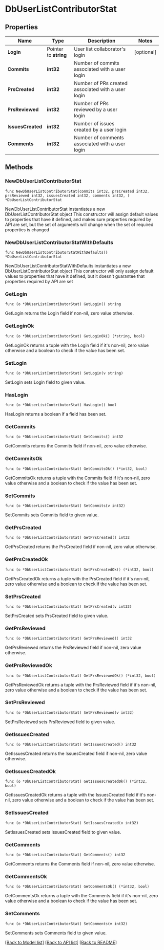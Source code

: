 # DbUserListContributorStat

## Properties

Name | Type | Description | Notes
------------ | ------------- | ------------- | -------------
**Login** | Pointer to **string** | User list collaborator&#39;s login | [optional] 
**Commits** | **int32** | Number of commits associated with a user login | 
**PrsCreated** | **int32** | Number of PRs created associated with a user login | 
**PrsReviewed** | **int32** | Number of PRs reviewed by a user login | 
**IssuesCreated** | **int32** | Number of issues created by a user login | 
**Comments** | **int32** | Number of comments associated with a user login | 

## Methods

### NewDbUserListContributorStat

`func NewDbUserListContributorStat(commits int32, prsCreated int32, prsReviewed int32, issuesCreated int32, comments int32, ) *DbUserListContributorStat`

NewDbUserListContributorStat instantiates a new DbUserListContributorStat object
This constructor will assign default values to properties that have it defined,
and makes sure properties required by API are set, but the set of arguments
will change when the set of required properties is changed

### NewDbUserListContributorStatWithDefaults

`func NewDbUserListContributorStatWithDefaults() *DbUserListContributorStat`

NewDbUserListContributorStatWithDefaults instantiates a new DbUserListContributorStat object
This constructor will only assign default values to properties that have it defined,
but it doesn't guarantee that properties required by API are set

### GetLogin

`func (o *DbUserListContributorStat) GetLogin() string`

GetLogin returns the Login field if non-nil, zero value otherwise.

### GetLoginOk

`func (o *DbUserListContributorStat) GetLoginOk() (*string, bool)`

GetLoginOk returns a tuple with the Login field if it's non-nil, zero value otherwise
and a boolean to check if the value has been set.

### SetLogin

`func (o *DbUserListContributorStat) SetLogin(v string)`

SetLogin sets Login field to given value.

### HasLogin

`func (o *DbUserListContributorStat) HasLogin() bool`

HasLogin returns a boolean if a field has been set.

### GetCommits

`func (o *DbUserListContributorStat) GetCommits() int32`

GetCommits returns the Commits field if non-nil, zero value otherwise.

### GetCommitsOk

`func (o *DbUserListContributorStat) GetCommitsOk() (*int32, bool)`

GetCommitsOk returns a tuple with the Commits field if it's non-nil, zero value otherwise
and a boolean to check if the value has been set.

### SetCommits

`func (o *DbUserListContributorStat) SetCommits(v int32)`

SetCommits sets Commits field to given value.


### GetPrsCreated

`func (o *DbUserListContributorStat) GetPrsCreated() int32`

GetPrsCreated returns the PrsCreated field if non-nil, zero value otherwise.

### GetPrsCreatedOk

`func (o *DbUserListContributorStat) GetPrsCreatedOk() (*int32, bool)`

GetPrsCreatedOk returns a tuple with the PrsCreated field if it's non-nil, zero value otherwise
and a boolean to check if the value has been set.

### SetPrsCreated

`func (o *DbUserListContributorStat) SetPrsCreated(v int32)`

SetPrsCreated sets PrsCreated field to given value.


### GetPrsReviewed

`func (o *DbUserListContributorStat) GetPrsReviewed() int32`

GetPrsReviewed returns the PrsReviewed field if non-nil, zero value otherwise.

### GetPrsReviewedOk

`func (o *DbUserListContributorStat) GetPrsReviewedOk() (*int32, bool)`

GetPrsReviewedOk returns a tuple with the PrsReviewed field if it's non-nil, zero value otherwise
and a boolean to check if the value has been set.

### SetPrsReviewed

`func (o *DbUserListContributorStat) SetPrsReviewed(v int32)`

SetPrsReviewed sets PrsReviewed field to given value.


### GetIssuesCreated

`func (o *DbUserListContributorStat) GetIssuesCreated() int32`

GetIssuesCreated returns the IssuesCreated field if non-nil, zero value otherwise.

### GetIssuesCreatedOk

`func (o *DbUserListContributorStat) GetIssuesCreatedOk() (*int32, bool)`

GetIssuesCreatedOk returns a tuple with the IssuesCreated field if it's non-nil, zero value otherwise
and a boolean to check if the value has been set.

### SetIssuesCreated

`func (o *DbUserListContributorStat) SetIssuesCreated(v int32)`

SetIssuesCreated sets IssuesCreated field to given value.


### GetComments

`func (o *DbUserListContributorStat) GetComments() int32`

GetComments returns the Comments field if non-nil, zero value otherwise.

### GetCommentsOk

`func (o *DbUserListContributorStat) GetCommentsOk() (*int32, bool)`

GetCommentsOk returns a tuple with the Comments field if it's non-nil, zero value otherwise
and a boolean to check if the value has been set.

### SetComments

`func (o *DbUserListContributorStat) SetComments(v int32)`

SetComments sets Comments field to given value.



[[Back to Model list]](../README.md#documentation-for-models) [[Back to API list]](../README.md#documentation-for-api-endpoints) [[Back to README]](../README.md)


